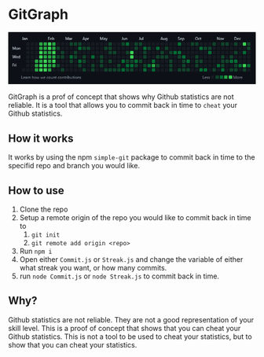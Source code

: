 
# GitGraph
<img src="./assets/header.png" >

GitGraph is a prof of concept that shows why Github statistics are not reliable. It is a tool that allows you to commit back in time to `cheat` your Github statistics.


## How it works
It works by using the npm `simple-git` package to commit back in time to the specifid repo and branch you would like.

## How to use
1. Clone the repo
2. Setup a remote origin of the repo you would like to commit back in time to
   1. `git init`
   2. `git remote add origin <repo>`
3. Run `npm i`
4. Open either `Commit.js` or `Streak.js` and change the variable of either what streak you want, or how many commits.
5. run `node Commit.js` or `node Streak.js` to commit back in time.


## Why?
Github statistics are not reliable. They are not a good representation of your skill level. This is a proof of concept that shows that you can cheat your Github statistics. This is not a tool to be used to cheat your statistics, but to show that you can cheat your statistics.